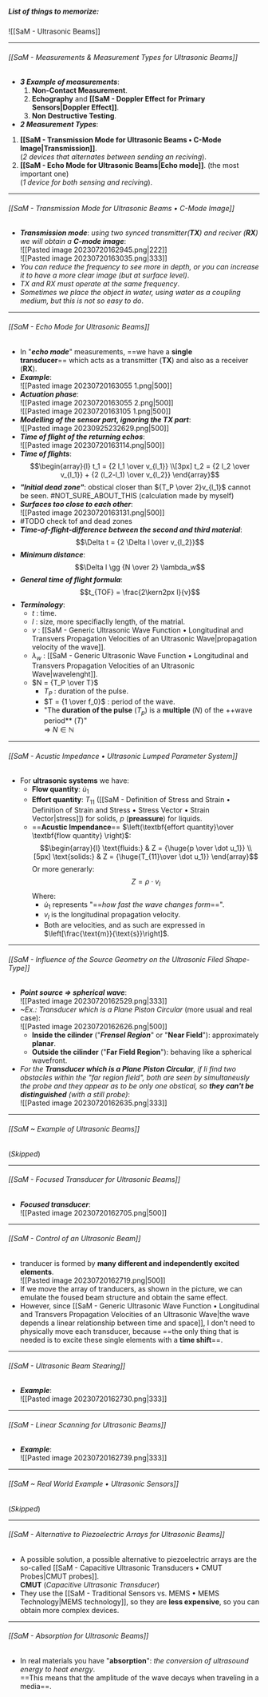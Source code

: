 ##### List of things to memorize:
![[SaM - Ultrasonic Beams]]

---
###### [[SaM - Measurements & Measurement Types for Ultrasonic Beams]]
- ***$3$ Example of measurements***:
	1. **Non-Contact Measurement**.
	2. **Echography** and **[[SaM - Doppler Effect for Primary Sensors|Doppler Effect]]**.
	3. **Non Destructive Testing**.
- ***$2$ Measurement Types***:
1. **[[SaM - Transmission Mode for Ultrasonic Beams • C-Mode Image|Transmission]]**.<br>(*2 devices that alternates between sending an reciving*).
2. **[[SaM - Echo Mode for Ultrasonic Beams|Echo mode]]**. (the most important one)<br>(*1 device for both sensing and reciving*).

---
###### [[SaM - Transmission Mode for Ultrasonic Beams • C-Mode Image]]
- ***Transmission mode***: _using two synced transmitter(**TX**) and reciver (**RX**) we will obtain a **C-mode image**_:<br>![[Pasted image 20230720162945.png|222]]<br>![[Pasted image 20230720163035.png|333]]
- _You can reduce the frequency to see more in depth, or you can increase it to have a more clear image (but at surface level)_.
- _TX and RX must operate at the same frequency_.
- _Sometimes we place the object in water, using water as a coupling medium, but this is not so easy to do_.

---
###### [[SaM - Echo Mode for Ultrasonic Beams]]
- In "**_echo mode_**" measurements, ==we have a **single transducer**== which acts as a transmitter (**TX**) and also as a receiver (**RX**).
- ***Example***:<br>![[Pasted image 20230720163055 1.png|500]]
- ***Actuation phase***:<br>![[Pasted image 20230720163055 2.png|500]]<br>![[Pasted image 20230720163105 1.png|500]]
- ***Modelling of the sensor part, ignoring the TX part***:<br>![[Pasted image 20230925232629.png|500]]
- ***Time of flight of the returning echos***:<br>![[Pasted image 20230720163114.png|500]]
- ***Time of flights***:$$\begin{array}{l}  t_1 = {2 l_1 \over v_{l_1}}  \\[3px]  t_2 = {2 l_2 \over v_{l_1}} + {2 (l_2-l_1) \over v_{l_2}}  \end{array}$$
- ***"Initial dead zone"***: obstical closer than ${T_P \over 2}v_{l_1}$ cannot be seen. #NOT_SURE_ABOUT_THIS (calculation made by myself)
- ***Surfaces too close to each other***:<br>![[Pasted image 20230720163131.png|500]]
- #TODO check tof and dead zones
- ***Time-of-flight-difference between the second and third material***:$$\Delta t = {2 \Delta l \over v_{l_2}}$$
- ***Minimum distance***:$$\Delta l \gg {N \over 2} \lambda_w$$
- ***General time of flight formula***:$$t_{TOF} = \frac{2\kern2px l}{v}$$
- ***Terminology***:
	- $t$ : time.
	- $l$ : size, more specifiaclly length, of the matrial.
	- $v$ : [[SaM - Generic Ultrasonic Wave Function • Longitudinal and Transvers Propagation Velocities of an Ultrasonic Wave|propagation velocity of the wave]].
	- $\lambda_w$ : [[SaM - Generic Ultrasonic Wave Function • Longitudinal and Transvers Propagation Velocities of an Ultrasonic Wave|wavelenght]].
	- $N = {T_P \over T}$
		- $T_P$ : duration of the pulse.
		- $T = {1 \over f_0}$ : period of the wave.
		- "The **duration of the pulse** $(T_p)$ is a **multiple** $(N)$ of the ++wave period** $(T)$"<br>⇒ $N\in \mathbb{N}$

---
###### [[SaM - Acustic Impedance • Ultrasonic Lumped Parameter System]]
- For **ultrasonic systems** we have:
	- **Flow quantity**: $\dot u_1$
	- **Effort quantity**: $T_{11}$ ([[SaM - Definition of Stress and Strain • Definition of Strain and Stress • Stress Vector • Strain Vector|stress]]) for solids, $p$ (**preassure**) for liquids.
	- ==**Acustic Impendance**== $\left(\textbf{effort quantity}\over \textbf{flow quantity} \right)$:$$\begin{array}{l} \text{fluids:} & Z = {\huge{p \over \dot u_1}} \\[5px] \text{solids:} & Z = {\huge{T_{11}\over \dot u_1}}   \end{array}$$Or more generarly:$$Z = \rho \cdot v_l $$Where:
		- $\dot u_1$ represents "==*how fast the wave changes form*==".
		- $v_l$ is the longitudinal propagation velocity.
		- Both are velocities, and as such are expressed in $\left[\frac{\text{m}}{\text{s}}\right]$.

---
###### [[SaM - Influence of the Source Geometry on the Ultrasonic Filed Shape-Type]]
- ***Point source ⇒ spherical wave***:<br>![[Pasted image 20230720162529.png|333]]
- *~Ex.: Transducer which is a Plane Piston Circular* (more usual and real case):<br>![[Pasted image 20230720162626.png|500]]
	-  **Inside the cilinder** ("***Frensel Region***" or "**Near Field**"): approximately **planar**.
	- **Outside the cilinder** ("**Far Field Region**"): behaving like a spherical wavefront.
- _For the **Transducer which is a Plane Piston Circular**, if Ii find two obstacles within the "far region field", both are seen by simultaneusly the probe and they appear as to be only one obstical, so **they can't be distinguished** (with a still probe)_:<br>![[Pasted image 20230720162635.png|333]]

---
###### [[SaM ~ Example of Ultrasonic Beams]]
(*Skipped*)

---
###### [[SaM - Focused Transducer for Ultrasonic Beams]]
- ***Focused transducer***:<br>![[Pasted image 20230720162705.png|500]]

---
###### [[SaM - Control of an Ultrasonic Beam]]
- tranducer is formed by **many different and independently excited elements**.<br>![[Pasted image 20230720162719.png|500]]
- If we move the array of tranducers, as shown in the picture, we can emulate the foused beam structure and obtain the same effect.
- However, since [[SaM - Generic Ultrasonic Wave Function • Longitudinal and Transvers Propagation Velocities of an Ultrasonic Wave|the wave depends a linear relationship between time and space]], I don't need to physically move each transducer, because ==the only thing that is needed is to excite these single elements with a **time shift**==.

---
###### [[SaM - Ultrasonic Beam Stearing]]
- ***Example***:<br>![[Pasted image 20230720162730.png|333]]

---
###### [[SaM - Linear Scanning for Ultrasonic Beams]]
- ***Example***:<br>![[Pasted image 20230720162739.png|333]]

---
###### [[SaM ~ Real World Example • Ultrasonic Sensors]]
(*Skipped*)

---
###### [[SaM - Alternative to Piezoelectric Arrays for Ultrasonic Beams]]
- A possible solution, a possible alternative to piezoelectric arrays are the so-called [[SaM - Capacitive Ultrasonic Transducers • CMUT Probes|CMUT probes]].<br>**CMUT** (*Capacitive Ultrasonic Transducer*)
- They use the [[SaM - Traditional Sensors vs. MEMS • MEMS Technology|MEMS technology]], so they are **less expensive**, so you can obtain more complex devices.

---
###### [[SaM - Absorption for Ultrasonic Beams]]
- In real materials you have "**absorption**": _the conversion of ultrasound energy to heat energy_.<br>==This means that the amplitude of the wave decays when traveling in a media==.
